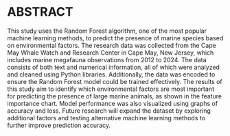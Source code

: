 # ABSTRACT

This study uses the Random Forest algorithm, one of the most popular machine learning methods, to predict the presence of marine species based on environmental factors. The research data was collected from the Cape May Whale Watch and Research Center in Cape May, New Jersey, which includes marine megafauna observations from 2012 to 2024. The data consists of both text and numerical information, all of which were analyzed and cleaned using Python libraries. Additionally, the data was encoded to ensure the Random Forest model could be trained effectively. The results of this study aim to identify which environmental factors are most important for predicting the presence of large marine animals, as shown in the feature importance chart. Model performance was also visualized using graphs of accuracy and loss. Future research will expand the dataset by exploring additional factors and testing alternative machine learning methods to further improve prediction accuracy.